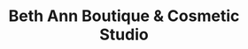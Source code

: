 ---
title: "Beth Ann Boutique & Cosmetic Studio"
url: /atlanta/beth-ann-boutique-and-cosmetic-studio/
shop: clothes
---